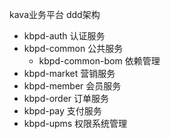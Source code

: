 kava业务平台
ddd架构

- kbpd-auth 认证服务
- kbpd-common 公共服务
  - kbpd-common-bom 依赖管理
- kbpd-market 营销服务
- kbpd-member 会员服务
- kbpd-order 订单服务
- kbpd-pay 支付服务
- kbpd-upms 权限系统管理